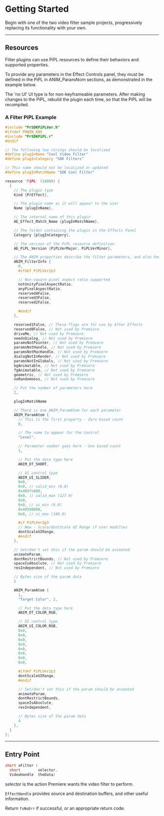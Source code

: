 # Getting Started

Begin with one of the two video filter sample projects, progressively replacing its functionality with your own.

---

## Resources

Filter plugins can use PiPL resources to define their behaviors and supported properties.

To provide any parameters in the Effect Controls panel, they must be defined in the PiPL in ANIM_ParamAtom sections, as demonstrated in the example below.

The 'no UI' UI type is for non-keyframeable parameters. After making changes to the PiPL, rebuild the plugin each time, so that the PiPL will be recompiled.

### A Filter PiPL Example

```cpp
#include "PrSDKPiPLVer.h"
#ifndef PRWIN_ENV
#include "PrSDKPiPL.r"
#endif

// The following two strings should be localized
#define plugInName "Cool Video Filter"
#define plugInCategory "SDK Filters"

// This name should not be localized or updated
#define plugInMatchName "SDK Cool Filter"

resource 'PiPL' (16000) {
  {
    // The plugin type
    Kind {PrEffect},

    // The plugin name as it will appear to the user
    Name {plugInName},

    // The internal name of this plugin
    AE_Effect_Match_Name {plugInMatchName},

    // The folder containing the plugin in the Effects Panel
    Category {plugInCategory},

    // The version of the PiPL resource definition
    AE_PiPL_Version {PiPLVerMajor, PiPLVerMinor},

    // The ANIM properties describe the filter parameters, and also how the data is stored in the project file. There is one ANIM_FilterInfo property followed by n ANIM_ParamAtoms
    ANIM_FilterInfo {
      0,
      #ifdef PiPLVer2p3

      // Non-square pixel aspect ratio supported
      notUnityPixelAspectRatio,
      anyPixelAspectRatio,
      reserved4False,
      reserved3False,
      reserved2False,

      #endif
    },

    reserved1False, // These flags are for use by After Effects
    reserved0False, // Not used by Premiere
    driveMe, // Not used by Premiere
    needsDialog, // Not used by Premiere
    paramsNotPointer, // Not used by Premiere
    paramsNotHandle, // Not used by Premiere
    paramsNotMacHandle, // Not used by Premiere
    dialogNotInRender, // Not used by Premiere
    paramsNotInGlobals, // Not used by Premiere
    bgAnimatable, // Not used by Premiere
    fgAnimatable, // Not used by Premiere
    geometric, // Not used by Premiere
    noRandomness, // Not used by Premiere

    // Put the number of parameters here
    2,

    plugInMatchName

    // There is one ANIM_ParamAtom for each parameter
    ANIM_ParamAtom {
      // This is the first property - Zero based count
      0,

      // The name to appear for the control
      "Level",

      // Parameter number goes here - One based count
      1,

      // Put the data type here
      ANIM_DT_SHORT,

      // UI control type
      ANIM_UI_SLIDER,
      0x0,
      0x0, // valid_min (0.0)
      0x405fc000,
      0x0, // valid_max (127.0)
      0x0,
      0x0, // ui_min (0.0)
      0x40590000,
      0x0, // ui_max (100.0)

      #if PiPLVer2p3
      // New - Scale/dontScale UI Range if user modifies
      dontScaleUIRange,
      #endif
    },

    // Set/don't set this if the param should be animated
    animateParam,
    dontRestrictBounds, // Not used by Premiere
    spaceIsAbsolute, // Not used by Premiere
    resIndependent, // Not used by Premiere

    // Bytes size of the param data
    2

    ANIM_ParamAtom {
      1,
      "Target Color", 2,

      // Put the data type here
      ANIM_DT_COLOR_RGB,

      // UI control type
      ANIM_UI_COLOR_RGB,
      0x0,
      0x0,
      0x0,
      0x0,
      0x0,
      0x0,
      0x0,
      0x0,

      #ifdef PiPLVer2p3
      dontScaleUIRange,
      #endif

      // Set/don't set this if the param should be animated
      animateParam,
      dontRestrictBounds,
      spaceIsAbsolute,
      resIndependent,

      // Bytes size of the param data
      4
    },
  }
};
```

---

## Entry Point

```cpp
short xFilter (
  short        selector,
  VideoHandle  theData)
```

*selector* is the action Premiere wants the video filter to perform.

`EffectHandle` provides source and destination buffers, and other useful information.

Return `fsNoErr` if successful, or an appropriate return code.
